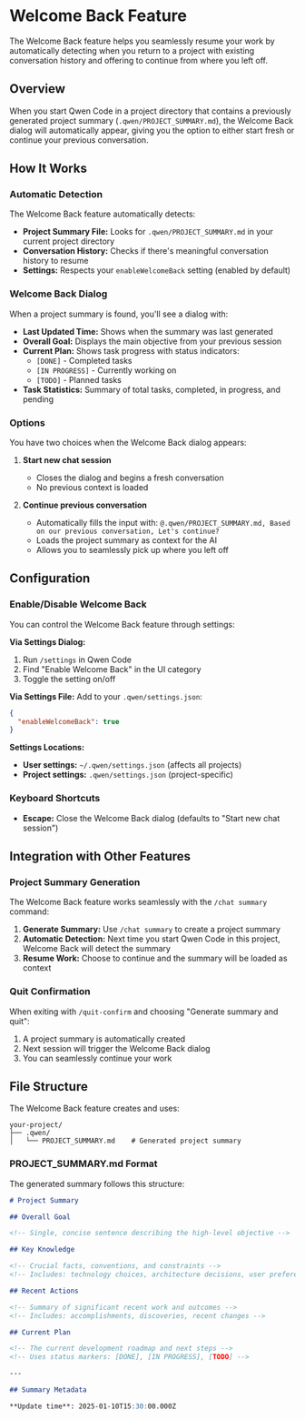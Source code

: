 # Welcome Back Feature

The Welcome Back feature helps you seamlessly resume your work by automatically detecting when you return to a project with existing conversation history and offering to continue from where you left off.

## Overview

When you start Qwen Code in a project directory that contains a previously generated project summary (`.qwen/PROJECT_SUMMARY.md`), the Welcome Back dialog will automatically appear, giving you the option to either start fresh or continue your previous conversation.

## How It Works

### Automatic Detection

The Welcome Back feature automatically detects:

- **Project Summary File:** Looks for `.qwen/PROJECT_SUMMARY.md` in your current project directory
- **Conversation History:** Checks if there's meaningful conversation history to resume
- **Settings:** Respects your `enableWelcomeBack` setting (enabled by default)

### Welcome Back Dialog

When a project summary is found, you'll see a dialog with:

- **Last Updated Time:** Shows when the summary was last generated
- **Overall Goal:** Displays the main objective from your previous session
- **Current Plan:** Shows task progress with status indicators:
  - `[DONE]` - Completed tasks
  - `[IN PROGRESS]` - Currently working on
  - `[TODO]` - Planned tasks
- **Task Statistics:** Summary of total tasks, completed, in progress, and pending

### Options

You have two choices when the Welcome Back dialog appears:

1. **Start new chat session**
   - Closes the dialog and begins a fresh conversation
   - No previous context is loaded

2. **Continue previous conversation**
   - Automatically fills the input with: `@.qwen/PROJECT_SUMMARY.md, Based on our previous conversation, Let's continue?`
   - Loads the project summary as context for the AI
   - Allows you to seamlessly pick up where you left off

## Configuration

### Enable/Disable Welcome Back

You can control the Welcome Back feature through settings:

**Via Settings Dialog:**

1. Run `/settings` in Qwen Code
2. Find "Enable Welcome Back" in the UI category
3. Toggle the setting on/off

**Via Settings File:**
Add to your `.qwen/settings.json`:

```json
{
  "enableWelcomeBack": true
}
```

**Settings Locations:**

- **User settings:** `~/.qwen/settings.json` (affects all projects)
- **Project settings:** `.qwen/settings.json` (project-specific)

### Keyboard Shortcuts

- **Escape:** Close the Welcome Back dialog (defaults to "Start new chat session")

## Integration with Other Features

### Project Summary Generation

The Welcome Back feature works seamlessly with the `/chat summary` command:

1. **Generate Summary:** Use `/chat summary` to create a project summary
2. **Automatic Detection:** Next time you start Qwen Code in this project, Welcome Back will detect the summary
3. **Resume Work:** Choose to continue and the summary will be loaded as context

### Quit Confirmation

When exiting with `/quit-confirm` and choosing "Generate summary and quit":

1. A project summary is automatically created
2. Next session will trigger the Welcome Back dialog
3. You can seamlessly continue your work

## File Structure

The Welcome Back feature creates and uses:

```
your-project/
├── .qwen/
│   └── PROJECT_SUMMARY.md    # Generated project summary
```

### PROJECT_SUMMARY.md Format

The generated summary follows this structure:

```markdown
# Project Summary

## Overall Goal

<!-- Single, concise sentence describing the high-level objective -->

## Key Knowledge

<!-- Crucial facts, conventions, and constraints -->
<!-- Includes: technology choices, architecture decisions, user preferences -->

## Recent Actions

<!-- Summary of significant recent work and outcomes -->
<!-- Includes: accomplishments, discoveries, recent changes -->

## Current Plan

<!-- The current development roadmap and next steps -->
<!-- Uses status markers: [DONE], [IN PROGRESS], [TODO] -->

---

## Summary Metadata

**Update time**: 2025-01-10T15:30:00.000Z
```
